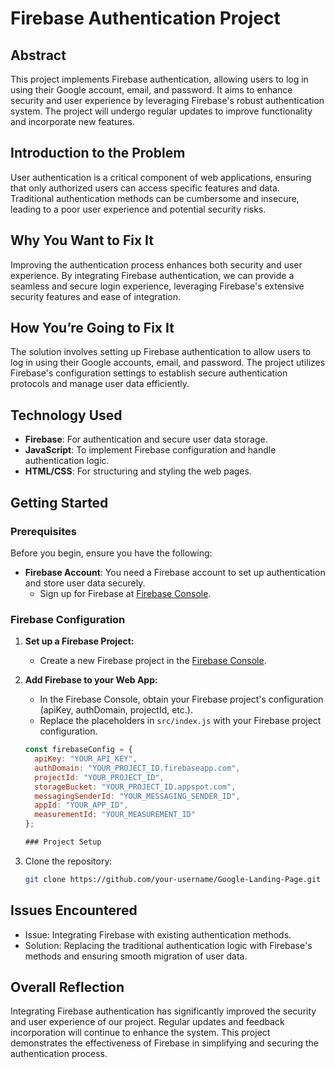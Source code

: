 # Firebase Authentication Project

## Abstract
This project implements Firebase authentication, allowing users to log in using their Google account, email, and password. It aims to enhance security and user experience by leveraging Firebase's robust authentication system. The project will undergo regular updates to improve functionality and incorporate new features.

## Introduction to the Problem
User authentication is a critical component of web applications, ensuring that only authorized users can access specific features and data. Traditional authentication methods can be cumbersome and insecure, leading to a poor user experience and potential security risks.

## Why You Want to Fix It
Improving the authentication process enhances both security and user experience. By integrating Firebase authentication, we can provide a seamless and secure login experience, leveraging Firebase's extensive security features and ease of integration.

## How You’re Going to Fix It
The solution involves setting up Firebase authentication to allow users to log in using their Google accounts, email, and password. The project utilizes Firebase's configuration settings to establish secure authentication protocols and manage user data efficiently.

## Technology Used
- **Firebase**: For authentication and secure user data storage.
- **JavaScript**: To implement Firebase configuration and handle authentication logic.
- **HTML/CSS**: For structuring and styling the web pages.

## Getting Started

### Prerequisites
Before you begin, ensure you have the following:
- **Firebase Account**: You need a Firebase account to set up authentication and store user data securely.
  - Sign up for Firebase at [Firebase Console](https://console.firebase.google.com/).

### Firebase Configuration
1. **Set up a Firebase Project:**
   - Create a new Firebase project in the [Firebase Console](https://console.firebase.google.com/).

2. **Add Firebase to your Web App:**
   - In the Firebase Console, obtain your Firebase project's configuration (apiKey, authDomain, projectId, etc.).
   - Replace the placeholders in `src/index.js` with your Firebase project configuration.

   ```javascript
   const firebaseConfig = {
     apiKey: "YOUR_API_KEY",
     authDomain: "YOUR_PROJECT_ID.firebaseapp.com",
     projectId: "YOUR_PROJECT_ID",
     storageBucket: "YOUR_PROJECT_ID.appspot.com",
     messagingSenderId: "YOUR_MESSAGING_SENDER_ID",
     appId: "YOUR_APP_ID",
     measurementId: "YOUR_MEASUREMENT_ID"
   };

   ### Project Setup
1. Clone the repository:
   ```bash
   git clone https://github.com/your-username/Google-Landing-Page.git
## Issues Encountered
- Issue: Integrating Firebase with existing authentication methods.
- Solution: Replacing the traditional authentication logic with Firebase's methods and ensuring smooth migration of user data.

## Overall Reflection
Integrating Firebase authentication has significantly improved the security and user experience of our project. Regular updates and feedback incorporation will continue to enhance the system. This project demonstrates the effectiveness of Firebase in simplifying and securing the authentication process.


